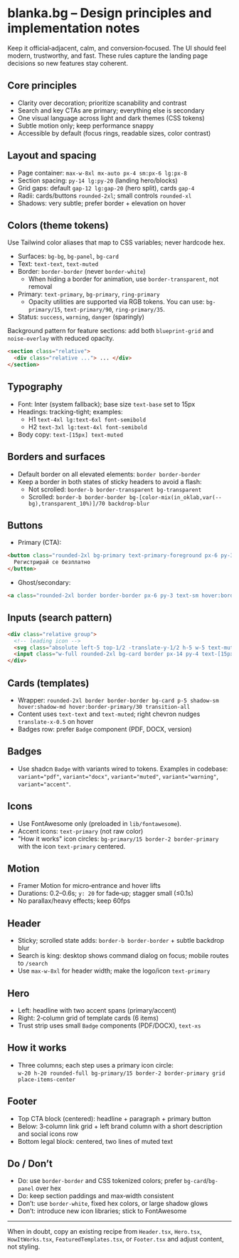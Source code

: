 # blanka.bg – Design principles and implementation notes

Keep it official‑adjacent, calm, and conversion‑focused. The UI should feel modern, trustworthy, and fast. These rules capture the landing page decisions so new features stay coherent.

## Core principles

- Clarity over decoration; prioritize scanability and contrast
- Search and key CTAs are primary; everything else is secondary
- One visual language across light and dark themes (CSS tokens)
- Subtle motion only; keep performance snappy
- Accessible by default (focus rings, readable sizes, color contrast)

## Layout and spacing

- Page container: `max-w-8xl mx-auto px-4 sm:px-6 lg:px-8`
- Section spacing: `py-14 lg:py-20` (landing hero/blocks)
- Grid gaps: default `gap-12 lg:gap-20` (hero split), cards `gap-4`
- Radii: cards/buttons `rounded-2xl`; small controls `rounded-xl`
- Shadows: very subtle; prefer border + elevation on hover

## Colors (theme tokens)

Use Tailwind color aliases that map to CSS variables; never hardcode hex.

- Surfaces: `bg-bg`, `bg-panel`, `bg-card`
- Text: `text-text`, `text-muted`
- Border: `border-border` (never `border-white`)  
  - When hiding a border for animation, use `border-transparent`, not removal
- Primary: `text-primary`, `bg-primary`, `ring-primary`  
  - Opacity utilities are supported via RGB tokens. You can use: `bg-primary/15`, `text-primary/90`, `ring-primary/35`.
- Status: `success`, `warning`, `danger` (sparingly)

Background pattern for feature sections: add both `blueprint-grid` and `noise-overlay` with reduced opacity.

```html
<section class="relative">
  <div class="relative ..."> ... </div>
</section>
```

## Typography

- Font: Inter (system fallback); base size `text-base` set to 15px
- Headings: tracking-tight; examples:  
  - H1 `text-4xl lg:text-6xl font-semibold`  
  - H2 `text-3xl lg:text-4xl font-semibold`  
- Body copy: `text-[15px] text-muted`

## Borders and surfaces

- Default border on all elevated elements: `border border-border`
- Keep a border in both states of sticky headers to avoid a flash:  
  - Not scrolled: `border-b border-transparent bg-transparent`  
  - Scrolled: `border-b border-border bg-[color-mix(in_oklab,var(--bg),transparent_10%)]/70 backdrop-blur`

## Buttons

- Primary (CTA):
```html
<button class="rounded-2xl bg-primary text-primary-foreground px-6 py-3 text-sm font-medium hover:bg-primary/90 focus-visible:outline-none focus-visible:ring-2 focus-visible:ring-primary/40 disabled:opacity-50">
  Регистрирай се безплатно
</button>
```
- Ghost/secondary:
```html
<a class="rounded-2xl border border-border px-6 py-3 text-sm hover:border-primary/40">Разгледай образци</a>
```

## Inputs (search pattern)

```html
<div class="relative group">
  <!-- leading icon -->
  <svg class="absolute left-5 top-1/2 -translate-y-1/2 h-5 w-5 text-muted group-focus-within:text-primary" />
  <input class="w-full rounded-2xl bg-card border px-14 py-4 text-[15px] text-text placeholder:text-muted/70 focus:outline-none focus:border-primary/50 focus:ring-2 focus:ring-primary/35" />
</div>
```

## Cards (templates)

- Wrapper: `rounded-2xl border border-border bg-card p-5 shadow-sm hover:shadow-md hover:border-primary/30 transition-all`
- Content uses `text-text` and `text-muted`; right chevron nudges `translate-x-0.5` on hover
- Badges row: prefer `Badge` component (PDF, DOCX, version)

## Badges

- Use shadcn `Badge` with variants wired to tokens. Examples in codebase: `variant="pdf"`, `variant="docx"`, `variant="muted"`, `variant="warning"`, `variant="accent"`.

## Icons

- Use FontAwesome only (preloaded in `lib/fontawesome`).
- Accent icons: `text-primary` (not raw color)  
- "How it works" icon circles: `bg-primary/15 border-2 border-primary` with the icon `text-primary` centered.

## Motion

- Framer Motion for micro‑entrance and hover lifts
- Durations: 0.2–0.6s; `y: 20` for fade‑up; stagger small (≤0.1s)
- No parallax/heavy effects; keep 60fps

## Header

- Sticky; scrolled state adds: `border-b border-border` + subtle backdrop blur
- Search is king: desktop shows command dialog on focus; mobile routes to `/search`
- Use `max-w-8xl` for header width; make the logo/icon `text-primary`

## Hero

- Left: headline with two accent spans (primary/accent)  
- Right: 2‑column grid of template cards (6 items)
- Trust strip uses small `Badge` components (PDF/DOCX), `text-xs`

## How it works

- Three columns; each step uses a primary icon circle:  
`w-20 h-20 rounded-full bg-primary/15 border-2 border-primary grid place-items-center`

## Footer

- Top CTA block (centered): headline + paragraph + primary button
- Below: 3‑column link grid + left brand column with a short description and social icons row
- Bottom legal block: centered, two lines of muted text

## Do / Don’t

- Do: use `border-border` and CSS tokenized colors; prefer `bg-card`/`bg-panel` over hex
- Do: keep section paddings and max‑width consistent
- Don’t: use `border-white`, fixed hex colors, or large shadow glows
- Don’t: introduce new icon libraries; stick to FontAwesome

---

When in doubt, copy an existing recipe from `Header.tsx`, `Hero.tsx`, `HowItWorks.tsx`, `FeaturedTemplates.tsx`, or `Footer.tsx` and adjust content, not styling.


